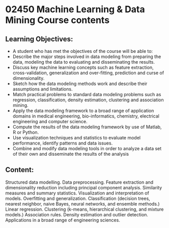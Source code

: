# 02450 Machine Learning & Data Mining Course contents

## Learning Objectives:

* A student who has met the objectives of the course will be able to:
* Describe the major steps involved in data modeling from preparing the data, modeling the data to evaluating and disseminating the results.
* Discuss key machine learning concepts such as feature extraction, cross-validation, generalization and over-fitting, prediction and curse of dimensionality.
* Sketch how the data modeling methods work and describe their assumptions and limitations.
* Match practical problems to standard data modeling problems such as regression, classification, density estimation, clustering and association mining.
* Apply the data modeling framework to a broad range of application domains in medical engineering, bio-informatics, chemistry, electrical engineering and computer science.
* Compute the results of the data modeling framework by use of Matlab, R or Python.
* Use visualization techniques and statistics to evaluate model performance, identify patterns and data issues.
* Combine and modify data modeling tools in order to analyze a data set of their own and disseminate the results of the analysis

## Content:

Structured data modelling. Data preprocessing. Feature extraction and dimensionality reduction including principal component analysis. Similarity measures and summary statistics. Visualization and interpretation of models. Overfitting and generalization. Classification (decision trees, nearest neighbor, naive Bayes, neural networks, and ensemble methods.) Linear regression. Clustering (k-means, hierarchical clustering, and mixture models.) Association rules. Density estimation and outlier detection. Applications in a broad range of engineering sciences.
